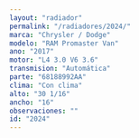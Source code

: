 ```yaml
---
layout: "radiador"
permalink: "/radiadores/2024/"
marca: "Chrysler / Dodge"
modelo: "RAM Promaster Van"
ano: "2017"
motor: "L4 3.0 V6 3.6"
transmision: "Automática"
parte: "68188992AA"
clima: "Con clima"
alto: "30 1/16"
ancho: "16"
observaciones: ""
id: "2024"
---
```


